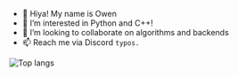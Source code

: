 - 👋 Hiya! My name is Owen
- 👀 I’m interested in Python and C++!
- 💞️ I’m looking to collaborate on algorithms and backends
- 📫 Reach me via Discord `typos.`

<div>
<img alt="Top langs" src="https://github-readme-stats.vercel.app/api/top-langs/?username=MaksymRudnyi&&langs_count=5&theme=synthwave"/>
</div>
